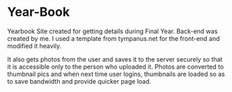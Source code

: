 # Year-Book
Yearbook Site created for getting details during Final Year. Back-end was created by me. I used a template from tympanus.net for the front-end and modified it heavily. 

It also gets photos from the user and saves it to the server securely so that it is accessible only to the person who uploaded it. Photos are converted to thumbnail pics and when next time user logins, thumbnails are loaded so as to save bandwidth and provide quicker page load.
